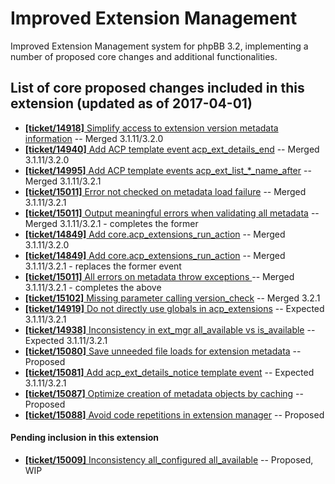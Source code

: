 # Improved Extension Management

Improved Extension Management system for phpBB 3.2, implementing a number of proposed core changes and additional functionalities.

## List of core proposed changes included in this extension (updated as of 2017-04-01)

* [**[ticket/14918]** Simplify access to extension version metadata information](https://github.com/phpbb/phpbb/pull/4580) -- Merged 3.1.11/3.2.0
* [**[ticket/14940]** Add ACP template event acp\_ext\_details\_end](https://github.com/phpbb/phpbb/pull/4593) -- Merged 3.1.11/3.2.0
* [**[ticket/14995]** Add ACP template events acp\_ext\_list\_*\_name\_after](https://github.com/phpbb/phpbb/pull/4636) -- Merged 3.1.11/3.2.1
* [**[ticket/15011]** Error not checked on metadata load failure](https://github.com/phpbb/phpbb/pull/4646) -- Merged 3.1.11/3.2.1
* [**[ticket/15011]** Output meaningful errors when validating all metadata](https://github.com/phpbb/phpbb/pull/4651) -- Merged 3.1.11/3.2.1 - completes the former
* [**[ticket/14849]** Add core.acp\_extensions\_run\_action](https://github.com/phpbb/phpbb/pull/4497) -- Merged 3.1.11/3.2.0
* [**[ticket/14849]** Add core.acp\_extensions\_run\_action](https://github.com/phpbb/phpbb/pull/4578) -- Merged 3.1.11/3.2.1 - replaces the former event
* [**[ticket/15011]** All errors on metadata throw exceptions ](https://github.com/phpbb/phpbb/pull/4703) -- Merged 3.1.11/3.2.1 - completes the above
* [**[ticket/15102]** Missing parameter calling version\_check](https://github.com/phpbb/phpbb/pull/4711) -- Merged 3.2.1
* [**[ticket/14919]** Do not directly use globals in acp\_extensions](https://github.com/phpbb/phpbb/pull/4581) -- Expected 3.1.11/3.2.1
* [**[ticket/14938]** Inconsistency in ext\_mgr all\_available vs is\_available](https://github.com/phpbb/phpbb/pull/4592) -- Expected 3.1.11/3.2.1
* [**[ticket/15080]** Save unneeded file loads for extension metadata](https://github.com/phpbb/phpbb/pull/4689) -- Proposed
* [**[ticket/15081]** Add acp\_ext\_details\_notice template event](https://github.com/phpbb/phpbb/pull/4690) -- Expected 3.1.11/3.2.1
* [**[ticket/15087]** Optimize creation of metadata objects by caching](https://github.com/phpbb/phpbb/pull/4698) -- Proposed
* [**[ticket/15088]** Avoid code repetitions in extension manager](https://github.com/phpbb/phpbb/pull/4699) -- Proposed

#### Pending inclusion in this extension

* [**[ticket/15009]** Inconsistency all\_configured all\_available](https://github.com/phpbb/phpbb/pull/4644) -- Proposed, WIP
